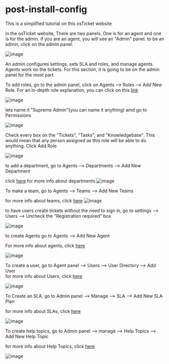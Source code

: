 # post-install-config
This is a simplified tutorial on this osTicket website

in the osTicket website, There are two panels. One is for an agent and one is for the admin. if you are an agent, you will see an "Admin" panel. to be an admin, click on the admin panel. 

![image](https://github.com/David123890dd/post-install-config/assets/138183500/78ec18b9-5e45-4989-a473-aeb75d69e540)

An admin configures settings, sets SLA and roles, and manage agents. Agents work on the tickets. For this section, it is going to be on the admin panel for the most part. 

To add roles, go to the admin panel, click on Agents --> Roles --> Add New Role. For an in-depth role explanation, you can click on this <a href="https://docs.osticket.com/en/latest/Admin/Agents/Roles.html">link</a>

![image](https://github.com/David123890dd/post-install-config/assets/138183500/5fabb7e0-9d90-4ab8-bc66-725e8b438d4e)

lets name it "Supreme Admin"(you can name it anything) amd go to Permissions 

![image](https://github.com/David123890dd/post-install-config/assets/138183500/a482997c-0205-46cf-9b3c-8988c25c3739)

Check every box on the "Tickets", "Tasks", and "Knowledgebase". This would mean that any person assigned as this role will be able to do anything. Click Add Role

![image](https://github.com/David123890dd/post-install-config/assets/138183500/7d628ca0-fb4a-4df8-a4f6-ae0d6d79cc64)

to add a department, go to Agents --> Departments --> Add New Department 

click <a href="https://docs.osticket.com/en/latest/Admin/Agents/Departments.html">here</a> for more info about departments
![image](https://github.com/David123890dd/post-install-config/assets/138183500/7d8d884b-8158-4510-8c9e-aa84f8317f4a)

To make a team, go to Agents --> Teams --> Add New Teams

for more info about teams, click <a href="https://docs.osticket.com/en/latest/Admin/Agents/Teams.html">here</a>
![image](https://github.com/David123890dd/post-install-config/assets/138183500/0e53b33f-3738-4e43-8203-0bf1f2bb43b8)

to have users create tickets without the need to sign in, go to settings --> Users --> Uncheck the "Registration required" box

![image](https://github.com/David123890dd/post-install-config/assets/138183500/187ce0ae-7ff9-4a1b-b25d-6f230a0f8ecd)

to create Agents go to Agents --> Add New Agent

For more info about agents, click <a href="https://docs.osticket.com/en/latest/Admin/Agents/Agents.html">here</a>

![image](https://github.com/David123890dd/post-install-config/assets/138183500/62cd7d5a-eba8-44b1-bfae-434adf452263)

To create a user, go to Agent panel --> Users --> User Directory --> Add User <br/>
for more info about Users, click <a href="https://docs.osticket.com/en/latest/Agent/Users/User%20Directory.html">here</a>


![image](https://github.com/David123890dd/post-install-config/assets/138183500/a3debf15-c965-408d-825e-d3d6e452233a)

To Create an SLA, go to Admin panel --> Manage --> SLA --> Add New SLA Plan

for more info about SLAs, click <a href="https://docs.osticket.com/en/latest/Admin/Manage/SLA%20Plans.html">here</a>

![image](https://github.com/David123890dd/post-install-config/assets/138183500/2594c132-0bff-4a25-b579-d82e81534505)

To create help topics, go to Admin panel --> manage --> Help Topics --> Add New Help Topic

for more info about Help Topics, click <a href="https://docs.osticket.com/en/latest/Admin/Manage/Help%20Topic.html">here</a>


![image](https://github.com/David123890dd/post-install-config/assets/138183500/c3bc6cb7-b89d-4c49-915b-73ba08c4c206)


